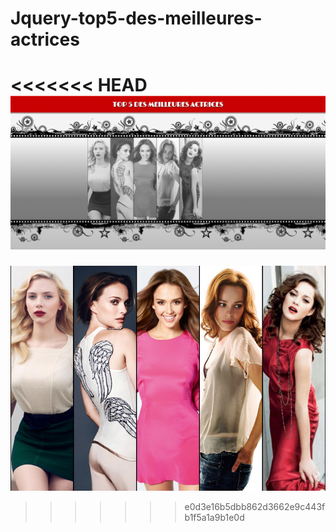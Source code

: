# Jquery-top5-des-meilleures-actrices
<<<<<<< HEAD
![](img/maquette.png)
=======

![](img/color-image.jpg)
>>>>>>> e0d3e16b5dbb862d3662e9c443fb1f5a1a9b1e0d
